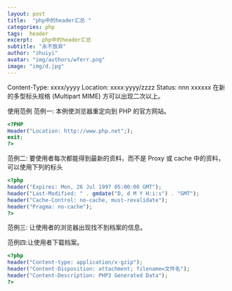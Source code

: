 ```yaml
---
layout: post
title:  "php中的header汇总 "
categories: php
tags:  header
excerpt:   php中的header汇总  
subtitle: "永不放弃"
author: "zhuiyi"
avatar: "img/authors/wferr.png"
image: "img/d.jpg"
---
```

Content-Type: xxxx/yyyy
Location: xxxx:yyyy/zzzz
Status: nnn xxxxxx
在新的多型标头规格 (Multipart MIME) 方可以出现二次以上。

使用范例
范例一: 本例使浏览器重定向到 PHP 的官方网站。
```php
<?PHP
Header("Location: http://www.php.net";);
exit;
?>
```
范例二: 要使用者每次都能得到最新的资料，而不是 Proxy 或 cache 中的资料，可以使用下列的标头
```php
<?php
header("Expires: Mon, 26 Jul 1997 05:00:00 GMT");
header("Last-Modified: " . gmdate("D, d M Y H:i:s") . "GMT");
header("Cache-Control: no-cache, must-revalidate");
header("Pragma: no-cache");
?>
```
范例三: 让使用者的浏览器出现找不到档案的信息。
<?php
header("Status: 404 Not Found");
?>
范例四:让使用者下载档案。
```php
<?php
header("Content-type: application/x-gzip");
header("Content-Disposition: attachment; filename=文件名");
header("Content-Descrīption: PHP3 Generated Data");
?>
```